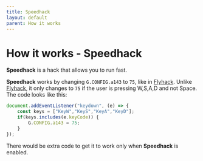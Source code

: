 ```yaml
---
title: Speedhack
layout: default
parent: How it works
---
```

# How it works - Speedhack
**Speedhack** is a hack that allows you to run fast.

**Speedhack** works by changing `G.CONFIG.a143` to `75`, like in [Flyhack]. Unlike [Flyhack], it only changes to `75` if the user is pressing W,S,A,D and not Space. The code looks like this:
```javascript
document.addEventListener("keydown", (e) => {
    const keys = ["KeyW","KeyS","KeyA","KeyD"];
    if(keys.includes(e.keyCode)) {
        G.CONFIG.a143 = 75;
    }
});
```
There would be extra code to get it to work only when **Speedhack** is enabled.

[Flyhack]: Flyhack.html